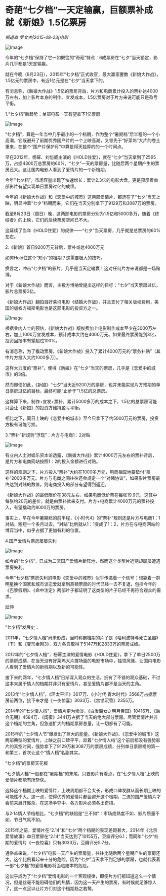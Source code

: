 # 奇葩“七夕档”一天定输赢，巨额票补成就《新娘》1.5亿票房

*郑道森 罗文杰|2015-08-23|电影*

![Image](http://si1.go2yd.com/get-image/0Hjt8CyjktU)

今年的“七夕档”保持了它一如既往的“奇葩”特点：6成票房在“七夕”当天锁定，影片几乎都是1天定输赢。

就在今晚（8月23日），2015年“七夕档”正式收官，最大赢家要数《新娘大作战》，1.5亿元的票房中，有近1亿元是在“七夕”当天拿下的。

有消息称，《新娘大作战》1.5亿的票房背后，片方和电商累计投入的票补达4000万左右，加上影片本身的制作、宣发成本，1.5亿票房对于片方来说可能只是盈亏平衡。

1.“七夕档”新趋势：单部电影一天有望拿下1亿票房

![Image](http://si1.go2yd.com/get-image/0Hjt87TsASG)

“七夕档”，算是一年当中几乎最小的一个档期，作为整个“暑期档”后半程的一个小高潮，它既避开了前期优秀国产片的一个上映高潮，又领先于“好莱坞”大片的卷土重来，在整个“国产片保护月”中算是得天独厚的的一个时间点。

早在2012年，杨幂、刘恺威主演的《HOLD住爱》，就在“七夕”当天拿到了2595万，占据4300万总票房的60%，“七夕”一天的票房量，比随后两个星期产生的票房还大。这让国内电影人看到了爱情片的一个新档期。

今年“七夕档”，市场容量出现了快速增长：累计2.3亿的电影大盘，更是预示着单部影片有望实现单日票房过亿的成绩。

今年的《新娘大作战》和《恋爱中的城市》这两部爱情片，都选在了“七夕”当天上映，明显冲着“七夕”档期而来，它们在当天分别拿下了9129万和3087万的票房。

截至8月23日（周日）晚，这两部电影的票房分别为1.5亿和5000多万，随着《终结者》的上映，它们的后续票房空间已不大。

这延续了当年《HOLD住爱》的规律——“七夕”当天票房，几乎就是总票房的60%左右。

2.《新娘》首日9200万元背后，票补或达4000万元

如何Hold住这个“短小”的档期？这需要极大的技巧。

换言之，冲击“七夕档”的影片，几乎是当天定输赢！这对任何片方来说都是一场赌博。

对于《新娘大作战》而言，主投方博纳曾提出这样的目标：“七夕”当天票房过亿，影片总票房3亿。

《新娘大作战》翻拍自好莱坞电影《结婚大作战》，并且支付了相关版权费用，美国的版权方福斯电影也是这部电影的投资方之一。

![Image](http://si1.go2yd.com/get-image/0Hjt8EfEcoi)

根据业内人士的预估，《新娘大作战》版权费加上电影制作成本至少在3000万左右，加上1000万宣发成本，预计成本大约在4000万元。如果最终票房能到3亿，投资回报率有望超过100%。

有消息称，为了撬动票房，《新娘大作战》投入了累计4000万元的“票务补贴”（其中片方投入大约1000多万）。

这样大力度的“票补”，使得《新娘》在“七夕”当天的票房，几乎是《恋爱中的城市》的3倍。

然而即便如此，《新娘》“七夕”当天近9200万的票房，也并未能实现片方预期的单日票房过亿的目标，最终可能“止步于”1.5亿的总票房。

这样算下来，制作+宣发+票补，累计5000多万的成本之下，1.5亿的总票房可能只会让《新娘》的投资方维持盈亏平衡。

相比之下，同日上映的《恋爱中的城市》至今只拿下了约5000万元的票房，投资方极有可能亏损。

3.“票补”新规则“浮现”：片方与电商1：2对贴

![Image](http://si1.go2yd.com/get-image/0Hjt88ktrHc)

有业内人士对娱乐资本论透露，《新娘大作战》累计4000万元左右的票补背后，是片方和电商网站按照1：2的投入金额进行对贴。

这样的规则之下，片方投入“票补”大约在1000多万元，电商相应地要垫付“票补”2000多万元。片方与电商之间往往还会规定一个“对赌协议”，如果影片票房最终达到对赌的数值，则电商投入的部分有望得到返还。

《新娘大作战》的最低限价在38元左右，如果电商低价票在每张19.9元，这其中每张约20元的差价，就是由票补款来支付。片方+电商累计4000万元的票补投入，有望撬动约8000万的票房。

事实上，早在今年暑期档的前半程，《小时代4》的“票补”规则还是片方与电商1：1对贴，短短一个多月过去，“对贴”比例就从1：1变成了1：2，片方在与电商网站的博弈当中，似乎占据了更加有利的位置。

4.国产爱情片票房屡屡失利

![Image](http://si1.go2yd.com/get-image/0Hjt8Bx3q40)

如今的“七夕档”，已成为二流国产爱情片新阵地，然而这个类型片近期却屡屡遭遇票房失利。

今年“七夕档”票房失利的电影《恋爱中的城市》似乎传递着一个信号：想靠着一群明星换个国家和城市谈恋爱就拿到高额票房的时代已经一去不复返，包括今年的《巴黎假期》、《命中注定》两部片子都证明了这类型的片子已经不再符合观众的需求。

延伸

![Image](http://si1.go2yd.com/get-image/0Hjt8ABTMci)

“七夕档”发展史：

2011年，“七夕情人档”尚未形成，当时称霸档期的片子是《哈利波特与死亡圣器》（下）和《变形金刚3》，双方各自取得了5147万和2833万的票房成绩。

2012年的“七夕情人档”，杨幂主演的爱情电影《HOLD住爱》，拿下了单日2500万的票房成绩，在当天没有好莱坞大片撑场面的电影市场中，独领风骚，让国内电影人看到了爱情片的新档期以及新的可能性。

接下来的两年，“七夕情人档”日渐深入观众的生活，拥有了不错的观众基础，不过这本来属于情人的档期并非只有爱情片，甚至爱情片都不是当天的主角。

2013年“七夕情人档”，《环太平洋》3617万、《小时代·青木时代》3568万占据票房前两位，接下来才是《一夜惊喜》3033万、《宫锁沉香》2355万。

2014年的“七夕情人档”，爱情片更为惨淡，《白发魔女之明月帝国》10416万、《后会无期》4584万、《闺蜜》3441万占据了当天的绝大部分票房。尽管爱情片并非这个档期的主角，但急速扩大的档期票房总量，让一切都有了可能。

2015年的“七夕情人节”爆发出了巨大的能量。《新娘大作战》、《恋爱中的城市》这两部典型的爱情片，上映之前口碑平平，趁着“七夕情人档”这个前后都没有强势影片的真空时间，强势拿下了9129万和3087万的票房成绩，分列单日票房榜的第一和第三，首次让这个“情人档”名副其实。

“七夕档”的票房天花板

“七夕情人档”一般都在“暑期档”的末尾，只要影片有看点，在“七夕情人档”上映的爱情片都能有所斩获。

选择这个档期上映的爱情片，上映周期都不会太长，形成口碑发酵从而长期上映的可能性不大。这一点，使得优秀的爱情片都会避开这个档期，二流的国产爱情片才会前来展开厮杀。在这场争夺中，各方影片必须各出奇招。

与2·14情人节档相比，“七夕档”的缺陷是“三不如”：市场成熟度不如、影片质量不如、节日气氛不如。

2015年之前，爱情片在“2.14”和“七夕”两个档期的表现差距甚大，2014年《北京爱情故事》单日票房在“2.14”当天达到了10155万，豆瓣评分6.1；而同年“七夕”档期的爱情片《一夜惊喜》只有3033万，豆瓣评分5.7分。

通俗点来说，“七夕档”电影一天产生的票房量，往往比随后两个星期产生的票房还大。这个比例看起来十分的危险，因为“七夕”当天拿不到足够的票房，也就代表着一部“七夕档”的爱情电影将面临赔本的危险。

这似乎成为了“七夕档”爱情电影的一个客观规律，即便片方们都知道这么一个情况，但是丝毫不能阻碍他们的热情，因为这一天产生的票房，有时候就足够惊人了，这一点足以让片方们对这个档期趋之若鹜。

